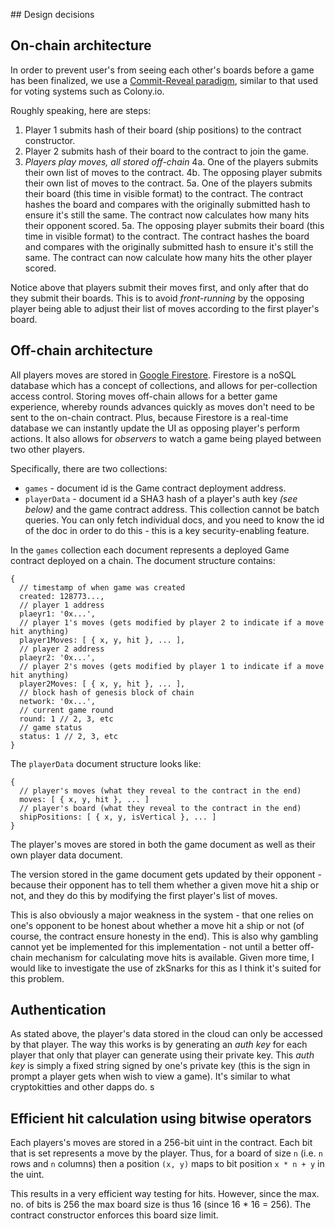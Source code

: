 ## Design decisions

## On-chain architecture

In order to prevent user's from seeing each other's boards before a game has
been finalized, we use a [Commit-Reveal paradigm](https://karl.tech/learning-solidity-part-2-voting/),
similar to that used for voting systems such as Colony.io.

Roughly speaking, here are steps:

1. Player 1 submits hash of their board (ship positions) to the contract constructor.
2. Player 2 submits hash of their board to the contract to join the game.
3. _Players play moves, all stored off-chain_
4a. One of the players submits their own list of moves to the contract.
4b. The opposing player submits their own list of moves to the contract.
5a. One of the players submits their board (this time in visible format) to the contract.
The contract hashes the board and compares with the originally submitted hash to ensure
it's still the same. The contract now calculates how many hits their opponent scored.
5a. The opposing player submits their board (this time in visible format) to the contract.
The contract hashes the board and compares with the originally submitted hash to ensure
it's still the same. The contract can now calculate how many hits the other player scored.

Notice above that players submit their moves first, and only after that do they
submit their boards. This is to avoid _front-running_ by the opposing player
being able to adjust their list of moves according to the first player's board.

## Off-chain architecture

All players moves are stored in
[Google Firestore](https://firebase.google.com/docs/firestore/). Firestore
is a noSQL database which has a concept of collections, and allows for
per-collection access control. Storing moves off-chain allows for a better
game experience, whereby rounds advances quickly as moves don't need to be
sent to the on-chain contract. Plus, because Firestore is a real-time database
we can instantly update the UI as opposing player's perform actions. It also
allows for _observers_ to watch a game being played between two other players.

Specifically, there are two collections:

* `games` - document id is the Game contract deployment address.
* `playerData` - document id a SHA3 hash of a player's auth key _(see below)_ and
the game contract address. This collection cannot be batch queries. You can only
fetch individual docs, and you need to know the id of the doc in order to do
this - this is a key security-enabling feature.

In the `games` collection each document represents a deployed Game contract
deployed on a chain. The document structure contains:

```
{
  // timestamp of when game was created
  created: 128773...,
  // player 1 address
  plaeyr1: '0x...',
  // player 1's moves (gets modified by player 2 to indicate if a move hit anything)
  player1Moves: [ { x, y, hit }, ... ],
  // player 2 address
  plaeyr2: '0x...',
  // player 2's moves (gets modified by player 1 to indicate if a move hit anything)
  player2Moves: [ { x, y, hit }, ... ],
  // block hash of genesis block of chain
  network: '0x...',
  // current game round
  round: 1 // 2, 3, etc
  // game status
  status: 1 // 2, 3, etc
}
```

The `playerData` document structure looks like:

```
{
  // player's moves (what they reveal to the contract in the end)
  moves: [ { x, y, hit }, ... ]
  // player's board (what they reveal to the contract in the end)
  shipPositions: [ { x, y, isVertical }, ... ]
}
```

The player's moves are stored in both the game document as well as their own
player data document.

The version stored in the game document gets updated by their opponent -
because their opponent has to tell them whether a given move hit a ship or
not, and they do this by modifying the first player's list of moves.

This is also obviously a major weakness in the system - that one
relies on one's opponent to be honest about whether a move hit a ship or not
(of course, the contract ensure honesty in the end). This is also why gambling
cannot yet be implemented for this implementation - not until a better off-chain
mechanism for calculating move hits is available. Given more time, I would
like to investigate the use of zkSnarks for this as I think it's suited for
this problem.

## Authentication

As stated above, the player's data stored in the cloud can only be accessed
by that player. The way this works is by generating an _auth key_ for each
player that only that player can generate using their private key. This
_auth key_ is simply a fixed string signed by one's private key (this is the
  sign in prompt a player gets when wish to view a game). It's similar to what
  cryptokitties and other dapps do.
s

## Efficient hit calculation using bitwise operators

Each players's moves are stored in a 256-bit uint in the contract. Each bit that is
set represents a move by the player. Thus, for a board of size `n` (i.e. `n`
  rows and `n` columns) then a position `(x, y)` maps to bit position `x * n + y`
  in the uint.

This results in a very efficient way testing for hits. However, since the max.
no. of bits is 256 the max board size is thus 16 (since 16 * 16 = 256). The
contract constructor enforces this board size limit.

